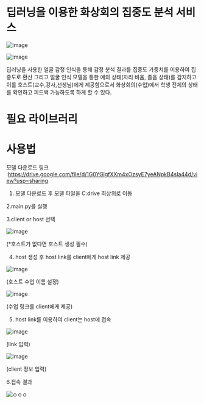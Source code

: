 # 딥러닝을 이용한 화상회의 집중도 분석 서비스

![image](https://user-images.githubusercontent.com/38833676/169653417-86b13159-e86e-4f45-9cda-a76792a5a0ed.png)


![image](https://user-images.githubusercontent.com/38833676/169653443-ae7c9cb3-a0c3-48f7-91cb-cc2b4c31200e.png)

딥러닝을 사용한 얼굴 감정 인식을 통해 감정 분석 결과를 집중도 가중치를 이용하여 집중도로 환산 그리고 얼굴 인식 모델을 통한 예외 상태(자리 비움, 졸음 상태)를 감지하고
이를 호스트(교수,강사,선생님)에게 제공함으로서 화상회의(수업)에서 학생 전체의 상태를 확인하고 피드백 가능하도록 하게 할 수 있다.

# 필요 라이브러리




# 사용법

모델 다운로드 링크
:https://drive.google.com/file/d/1G0YGlgfXXm4xOzsyE7yeANpkB4sIa44d/view?usp=sharing

1. 모델 다운로드 후 모델 파일을 C:drive 최상위로 이동


2.main.py를 실행


3.client or host 선택


![image](https://user-images.githubusercontent.com/38833676/169653835-35171f96-27e8-4052-946d-5faba838abc0.png)

(*호스트가 없다면 호스트 생성 필수)

4. host 생성 후 host link를 client에게 host link 제공


![image](https://user-images.githubusercontent.com/38833676/169653951-0f5798f5-c9e6-40b4-8c35-0b9a194c89a0.png)

(호스트 수업 이름 설정)

![image](https://user-images.githubusercontent.com/38833676/169653997-0bc98839-9c0e-427a-9ae5-a7eb52fa4dd8.png)

(수업 링크를 client에게 제공)

5. host link를 이용하여 client는 host에 접속

![image](https://user-images.githubusercontent.com/38833676/169654542-d807895d-f502-4b5a-92c9-91755a1e0570.png)

(link 입력)


![image](https://user-images.githubusercontent.com/38833676/169654221-39257201-8eb8-424c-9096-0577a80153fd.png)

(client 정보 입력)

6.접속 결과

![ㅇㅇㅇ](https://user-images.githubusercontent.com/38833676/169654794-ea03d74b-c139-4b1d-bd0f-7002c0ac3933.png)




